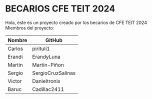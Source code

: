 # BECARIOS CFE TEIT 2024

Hola, este es un proyecto creado por los becarios de CFE TEIT 2024
Miembros del proyecto:

| Nombre | GitHub |
| ------------ | ------------ |
| Carlos      | pirituli1      |
| Erandi      | ErandyLuna      |
| Martin      | Martín-Piñon      |
| Sergio      | SergioCruzSalinas      |
| Victor      | Danieltronix      |
| Baruc      | Cadillac2411      |

